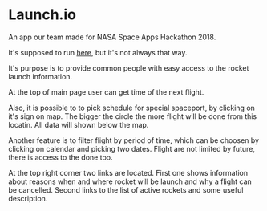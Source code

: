 # Launch.io

An app our team made for NASA Space Apps Hackathon 2018.

It's supposed to run [here](https://launch-io.herokuapp.com/), but it's not always that way.

It's purpose is to provide common people with easy access to the rocket launch information.

At the top of main page user can get time of the next flight. 

Also, it is possible to to pick schedule for special spaceport, by clicking on it's sign on map. The bigger the circle the more flight will be done from this locatin. All data will shown below the map.

Another feature is to filter flight by period of time, which can be choosen by clicking on calendar and picking two dates. Flight are not limited by future, there is access to the done too.

At the top right corner two links are located. First one shows information about reasons when and where rocket will be launch and why a flight can be cancelled. Second links to the list of active rockets and some useful description.
